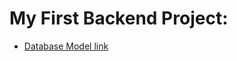 
#  My First Backend Project:

   - [Database Model link](https://app.eraser.io/workspace/YtPqZ1VogxGy1jzIDkzj)
